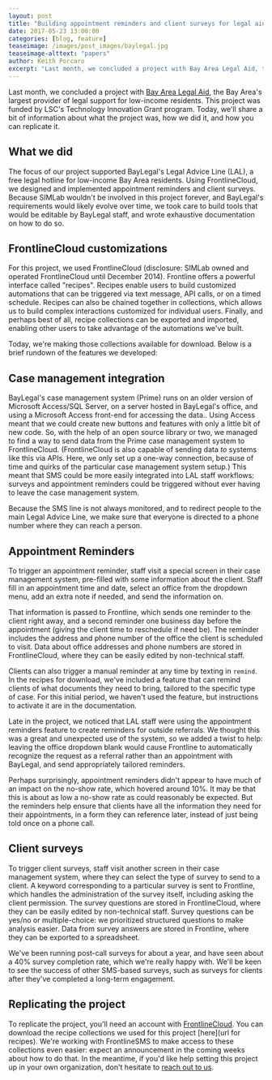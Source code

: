 ```yaml
---
layout: post
title: "Building appointment reminders and client surveys for legal aid."
date: 2017-05-23 13:00:00
categories: [blog, feature]
teaseimage: /images/post_images/baylegal.jpg
teaseimage-alttext: "papers"
author: Keith Porcaro
excerpt: "Last month, we concluded a project with Bay Area Legal Aid, the Bay Area's largest provider of legal support for low-income residents. This project was funded by LSC's Technology Innovation Grant program. Today, we'll share a bit of information about what the project was, how we did it, and how you can replicate it."
---
```

Last month, we concluded a project with [Bay Area Legal Aid](https://baylegal.org/), the Bay Area's largest provider of legal support for low-income residents. This project was funded by LSC's Technology Innovation Grant program. Today, we'll share a bit of information about what the project was, how we did it, and how you can replicate it.

## What we did
The focus of our project supported BayLegal's Legal Advice Line (LAL), a free legal hotline for low-income Bay Area residents. Using FrontlineCloud, we designed and implemented appointment reminders and client surveys. Because SIMLab wouldn't be involved in this project forever, and BayLegal's requirements would likely evolve over time, we took care to build tools that would be editable by BayLegal staff, and wrote exhaustive documentation on how to do so.

## FrontlineCloud customizations
For this project, we used FrontlineCloud (disclosure: SIMLab owned and operated FrontlineCloud until December 2014). Frontline offers a powerful interface called "recipes". Recipes enable users to build customized automations that can be triggered via text message, API calls, or on a timed schedule. Recipes can also be chained together in collections, which allows us to build complex interactions customized for individual users. Finally, and perhaps best of all, recipe collections can be exported and imported, enabling other users to take advantage of the automations we've built. 

Today, we're making those collections available for download. Below is a brief rundown of the features we developed:

## Case management integration
BayLegal's case management system (Prime) runs on an older version of Microsoft Access/SQL Server, on a server hosted in BayLegal's office, and using a Microsoft Access front-end for accessing the data..  Using Access meant that we could create new buttons and features with only a little bit of new code. So, with the help of an open source library or two, we managed to find a way to send data from the Prime case management system to FrontlineCloud. (FrontlineCloud is also capable of sending data *to* systems like this via APIs. Here, we only set up a one-way connection, because of time and quirks of the particular case management system setup.) This meant that SMS could be more easily integrated into LAL staff workflows: surveys and appointment reminders could be triggered without ever having to leave the case management system. 

Because the SMS line is not always monitored, and to redirect people to the main Legal Advice Line, we make sure that everyone is directed to a phone number where they can reach a person.

## Appointment Reminders
To trigger an appointment reminder, staff visit a special screen in their case management system, pre-filled with some information about the client. Staff fill in an appointment time and date, select an office from the dropdown menu, add an extra note if needed, and send the information on.

That information is passed to Frontline, which sends one reminder to the client right away, and a second reminder one business day before the appointment (giving the client time to reschedule if need be). The reminder includes the address and phone number of the office the client is scheduled to visit. Data about office addresses and phone numbers are stored in FrontlineCloud, where they can be easily edited by non-technical staff. 

Clients can also trigger a manual reminder at any time by texting in `remind`. In the recipes for download, we've included a feature that can remind clients of what documents they need to bring, tailored to the specific type of case. For this initial period, we haven't used the feature, but instructions to activate it are in the documentation.

Late in the project, we noticed that LAL staff were using the appointment reminders feature to create reminders for outside referrals. We thought this was a great and unexpected use of the system, so we added a twist to help: leaving the office dropdown blank would cause Frontline to automatically recognize the request as a referral rather than an appointment with BayLegal, and send appropriately tailored reminders.

Perhaps surprisingly, appointment reminders didn't appear to have much of an impact on the no-show rate, which hovered around 10%. It may be that this is about as low a no-show rate as could reasonably be expected. But the reminders help ensure that clients have all the information they need for their appointments, in a form they can reference later, instead of just being told once on a phone call.

## Client surveys
To trigger client surveys, staff visit another screen in their case management system, where they can select the type of survey to send to a client. A keyword corresponding to a particular survey is sent to Frontline, which handles the administration of the survey itself, including asking the client permission. The survey questions are stored in FrontlineCloud, where they can be easily edited by non-technical staff. Survey questions can be yes/no or multiple-choice: we prioritized structured questions to make analysis easier. Data from survey answers are stored in Frontline, where they can be exported to a spreadsheet. 

We've been running post-call surveys for about a year, and have seen about a 40% survey completion rate, which we're really happy with. We'll be keen to see the success of other SMS-based surveys, such as surveys for clients after they've completed a long-term engagement. 

## Replicating the project
To replicate the project, you'll need an account with [FrontlineCloud](http://cloud.frontlinesms.com). You can download the recipe collections we used for this project [here](url for recipes). We're working with FrontlineSMS to make access to these collections even easier: expect an announcement in the coming weeks about how to do that. In the meantime, if you'd like help setting this project up in your own organization, don't hesitate to [reach out to us](mailto:hello@simlab.org).
